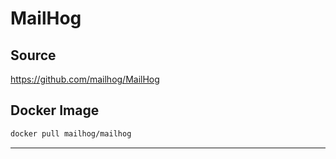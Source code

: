 # MailHog

## Source

<https://github.com/mailhog/MailHog>

## Docker Image

```sh
docker pull mailhog/mailhog
```

---
